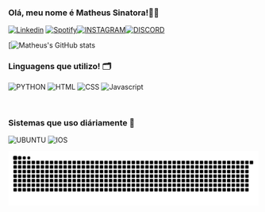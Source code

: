 

### Olá, meu nome é Matheus Sinatora!👨‍💻

[![Linkedin](https://img.shields.io/badge/LinkedIn-0077B5?style=for-the-badge&logo=linkedin&logoColor=white)](https://www.linkedin.com/in/matheussinatora/)
[![Spotify](https://img.shields.io/badge/Spotify-1ED760?&style=for-the-badge&logo=spotify&logoColor=white)](https://open.spotify.com/user/21u4rxyev7ecz73w2znmp4oiy?si=2UXPkdoQT_qMF4ICVxEusg)[![INSTAGRAM](https://img.shields.io/badge/Instagram-E4405F?style=for-the-badge&logo=instagram&logoColor=white)](https://www.instagram.com/_matheussinatora/)[![DISCORD](https://img.shields.io/badge/Discord-7289DA?style=for-the-badge&logo=discord&logoColor=white)](fazeboy#6545)

[![Matheus's GitHub stats](https://github-readme-stats.vercel.app/api?username=matheussinatora&show_icons=true&theme=dracula)

### Linguagens que utilizo! 🗂️

![PYTHON](https://img.shields.io/badge/Python-3776AB?style=for-the-badge&logo=python&logoColor=white) ![HTML]( 	https://img.shields.io/badge/HTML5-E34F26?style=for-the-badge&logo=html5&logoColor=white) ![CSS](https://img.shields.io/badge/CSS-239120?&style=for-the-badge&logo=css3&logoColor=white) ![Javascript](https://img.shields.io/badge/JavaScript-323330?style=for-the-badge&logo=javascript&logoColor=F7DF1E) 

<br>


### Sistemas que uso diáriamente 🤖
![UBUNTU](https://img.shields.io/badge/Ubuntu-E95420?style=for-the-badge&logo=ubuntu&logoColor=white) ![IOS](https://img.shields.io/badge/iOS-000000?style=for-the-badge&logo=ios&logoColor=white)


<div align="center">
<img src="https://github.com/MatheusSinatora/MatheusSinatora/blob/output/github-contribution-grid-snake.svg">    
</div>

